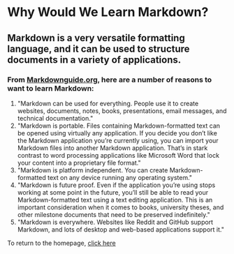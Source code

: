 # Why Would We Learn Markdown?
## Markdown is a very versatile formatting language, and it can be used to structure documents in a variety of applications. 
### From [Markdownguide.org](https://www.markdownguide.org/getting-started/), here are a number of reasons to want to learn Markdown:

1. "Markdown can be used for everything. People use it to create websites, documents, notes, books, presentations, email messages, and technical documentation."
2. "Markdown is portable. Files containing Markdown-formatted text can be opened using virtually any application. If you decide you don’t like the Markdown application you’re currently using, you can import your Markdown files into another Markdown application. That’s in stark contrast to word processing applications like Microsoft Word that lock your content into a proprietary file format."
3. "Markdown is platform independent. You can create Markdown-formatted text on any device running any operating system."
4. "Markdown is future proof. Even if the application you’re using stops working at some point in the future, you’ll still be able to read your Markdown-formatted text using a text editing application. This is an important consideration when it comes to books, university theses, and other milestone documents that need to be preserved indefinitely."
5. "Markdown is everywhere. Websites like Reddit and GitHub support Markdown, and lots of desktop and web-based applications support it."

To return to the homepage, [click here]()
